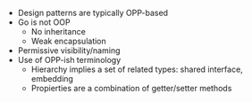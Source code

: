 - Design patterns are typically OPP-based
- Go is not OOP
  - No inheritance
  - Weak encapsulation
- Permissive visibility/naming
- Use of OPP-ish terminology
  - Hierarchy implies a set of related types: shared interface, embedding
  - Propierties are a combination of getter/setter methods

